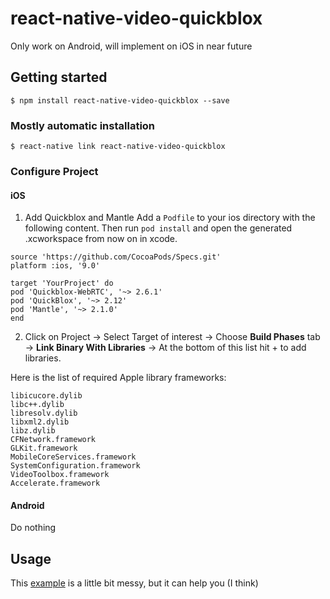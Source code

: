 
# react-native-video-quickblox
Only work on Android, will implement on iOS in near future

## Getting started

`$ npm install react-native-video-quickblox --save`

### Mostly automatic installation

`$ react-native link react-native-video-quickblox`

### Configure Project


#### iOS

1. Add Quickblox and Mantle
Add a `Podfile` to your ios directory with the following content. Then run `pod install` and open the generated .xcworkspace from now on in xcode.
```
source 'https://github.com/CocoaPods/Specs.git'
platform :ios, '9.0'

target 'YourProject' do
pod 'Quickblox-WebRTC', '~> 2.6.1'
pod 'QuickBlox', '~> 2.12'
pod 'Mantle', '~> 2.1.0'
end
```

2. Click on Project → Select Target of interest → Choose **Build Phases** tab → **Link Binary With Libraries** → At the bottom of this list hit + to add libraries.

Here is the list of required Apple library frameworks:
```
libicucore.dylib
libc++.dylib
libresolv.dylib
libxml2.dylib
libz.dylib
CFNetwork.framework
GLKit.framework
MobileCoreServices.framework
SystemConfiguration.framework
VideoToolbox.framework
Accelerate.framework
```

#### Android
Do nothing


## Usage
This [example](https://github.com/ttdat89/react-native-video-quickblox/tree/master/example/TestLibQuickblox) is a little bit messy, but it can help you (I think)
  
